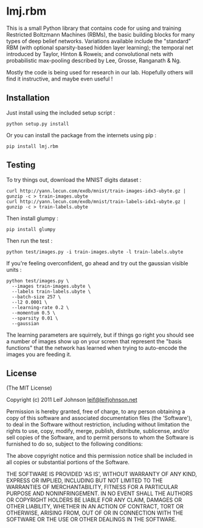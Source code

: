 # lmj.rbm

This is a small Python library that contains code for using and training
Restricted Boltzmann Machines (RBMs), the basic building blocks for many types
of deep belief networks. Variations available include the "standard" RBM (with
optional sparsity-based hidden layer learning); the temporal net introduced by
Taylor, Hinton & Roweis; and convolutional nets with probabilistic max-pooling
described by Lee, Grosse, Ranganath & Ng.

Mostly the code is being used for research in our lab. Hopefully others will
find it instructive, and maybe even useful !

## Installation

Just install using the included setup script :

    python setup.py install

Or you can install the package from the internets using pip :

    pip install lmj.rbm

## Testing

To try things out, download the MNIST digits dataset :

    curl http://yann.lecun.com/exdb/mnist/train-images-idx3-ubyte.gz | gunzip -c > train-images.ubyte
    curl http://yann.lecun.com/exdb/mnist/train-labels-idx1-ubyte.gz | gunzip -c > train-labels.ubyte

Then install glumpy :

    pip install glumpy

Then run the test :

    python test/images.py -i train-images.ubyte -l train-labels.ubyte
    
If you're feeling overconfident, go ahead and try out the gaussian visible
units :

    python test/images.py \
      --images train-images.ubyte \
      --labels train-labels.ubyte \
      --batch-size 257 \
      --l2 0.0001 \
      --learning-rate 0.2 \
      --momentum 0.5 \
      --sparsity 0.01 \
      --gaussian

The learning parameters are squirrely, but if things go right you should see a
number of images show up on your screen that represent the "basis functions"
that the network has learned when trying to auto-encode the images you are
feeding it.

## License

(The MIT License)

Copyright (c) 2011 Leif Johnson <leif@leifjohnson.net>

Permission is hereby granted, free of charge, to any person obtaining a copy of
this software and associated documentation files (the 'Software'), to deal in
the Software without restriction, including without limitation the rights to
use, copy, modify, merge, publish, distribute, sublicense, and/or sell copies of
the Software, and to permit persons to whom the Software is furnished to do so,
subject to the following conditions:

The above copyright notice and this permission notice shall be included in all
copies or substantial portions of the Software.

THE SOFTWARE IS PROVIDED 'AS IS', WITHOUT WARRANTY OF ANY KIND, EXPRESS OR
IMPLIED, INCLUDING BUT NOT LIMITED TO THE WARRANTIES OF MERCHANTABILITY, FITNESS
FOR A PARTICULAR PURPOSE AND NONINFRINGEMENT. IN NO EVENT SHALL THE AUTHORS OR
COPYRIGHT HOLDERS BE LIABLE FOR ANY CLAIM, DAMAGES OR OTHER LIABILITY, WHETHER
IN AN ACTION OF CONTRACT, TORT OR OTHERWISE, ARISING FROM, OUT OF OR IN
CONNECTION WITH THE SOFTWARE OR THE USE OR OTHER DEALINGS IN THE SOFTWARE.
